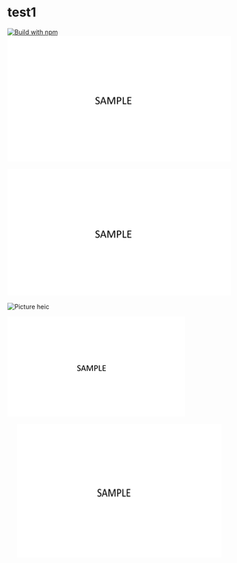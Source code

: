 # test1
[![Build with npm](https://github.com/454e51/test1/actions/workflows/build.yml/badge.svg)](https://github.com/454e51/test1/actions/workflows/build.yml)
![Picture png](docs/1920.png "PNG")

![Picture jpg](docs/1920.jpg "jpg")

![Picture heic](docs/1920.heic "heic")

![Picture heic](docs/400.png "400")

<p align="center">
  <img width="460" height="300" src="docs/400.png">
</p>

